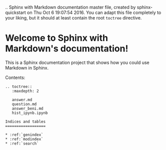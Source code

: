 .. Sphinx with Markdown documentation master file, created by
   sphinx-quickstart on Thu Oct  6 19:07:54 2016.
   You can adapt this file completely to your liking, but it should at least
   contain the root `toctree` directive.

# Welcome to Sphinx with Markdown's documentation!

This is a Sphinx documentation project that shows how you could use Markdown in Sphinx.

Contents:

```eval_rst
.. toctree::
   :maxdepth: 2

   answer.md
   question.md
   answer_beni.md
   hist_ipynb.ipynb

Indices and tables
==================

* :ref:`genindex`
* :ref:`modindex`
* :ref:`search`

``` 
